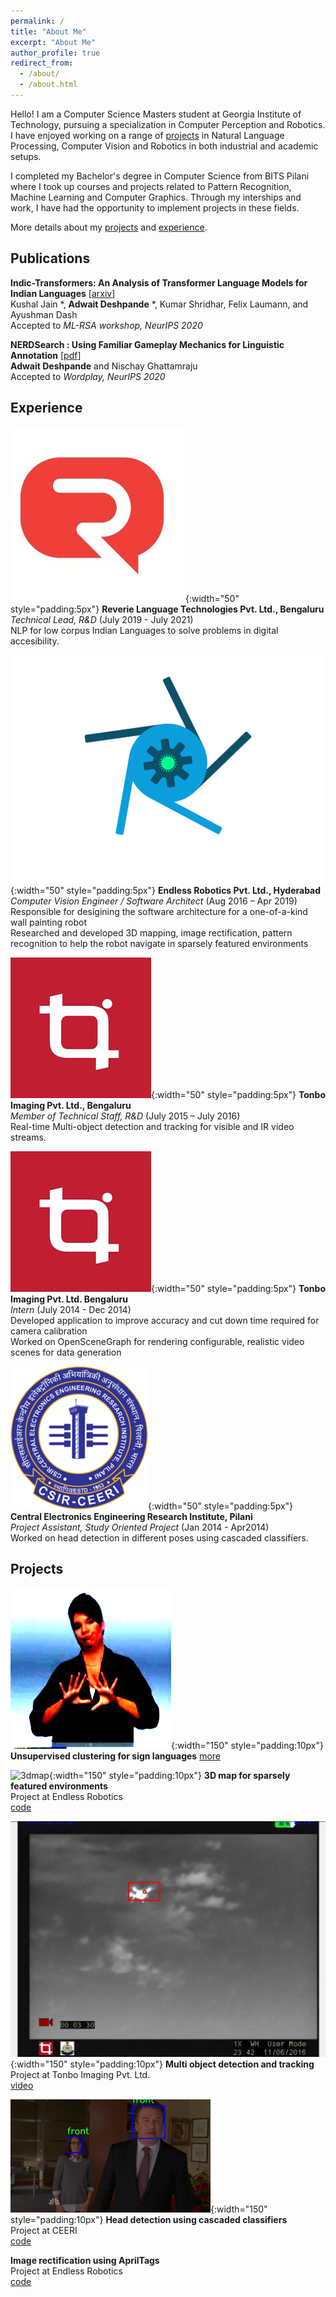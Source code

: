 ```yaml
---
permalink: /
title: "About Me"
excerpt: "About Me"
author_profile: true
redirect_from:
  - /about/
  - /about.html
---
```


Hello!
I am a Computer Science Masters student at Georgia Institute of Technology, pursuing a specialization in Computer Perception and Robotics. I have enjoyed working on a range of [projects](#projects) in Natural Language Processing, Computer Vision and Robotics in both industrial and academic setups.

I completed my Bachelor's degree in Computer Science from BITS Pilani where I took up courses and projects related to Pattern Recognition, Machine Learning and Computer Graphics. Through my interships and work, I have had the opportunity to implement projects in these fields. 

More details about my [projects](#projects) and [experience](#experience).

## Publications
__Indic-Transformers: An Analysis of Transformer Language Models for Indian Languages__ [[arxiv](https://arxiv.org/abs/2011.02323)]\
Kushal Jain \*, **Adwait Deshpande** \*, Kumar Shridhar, Felix Laumann, and Ayushman Dash\
Accepted to *ML-RSA workshop, NeurIPS 2020*

__NERDSearch : Using Familiar Gameplay Mechanics for Linguistic Annotation__ [[pdf](https://wordplay-workshop.github.io/wordplay2020/pdfs/15.pdf)]\
**Adwait Deshpande** and Nischay Ghattamraju\
Accepted to *Wordplay, NeurIPS 2020*

## Experience

![revlogo](../assets/img/revico.jpeg){:width="50" style="padding:5px"} **Reverie Language Technologies Pvt. Ltd., Bengaluru**  
*Technical Lead, R&D* (July 2019 - July 2021)  
NLP for low corpus Indian Languages to solve problems in digital accesibility.  

![erlogo](../assets/img/er_logo.png){:width="50" style="padding:5px"} **Endless Robotics Pvt. Ltd., Hyderabad**   
*Computer Vision Engineer / Software Architect* (Aug 2016 – Apr 2019)   
Responsible for desigining the software architecture for a one-of-a-kind wall painting robot   
Researched and developed 3D mapping, image rectification, pattern recognition to help the robot navigate
in sparsely featured environments

![tonbologo](../assets/img/tonbo.png){:width="50" style="padding:5px"} **Tonbo Imaging Pvt. Ltd., Bengaluru**   
*Member of Technical Staff, R&D* (July 2015 – July 2016)  
Real-time Multi-object detection and tracking for visible and IR video streams.

![tonbologo](../assets/img/tonbo.png){:width="50" style="padding:5px"} **Tonbo Imaging Pvt. Ltd. Bengaluru**  
*Intern* (July 2014 - Dec 2014)   
Developed application to improve accuracy and cut down time required for camera calibration  
Worked on OpenSceneGraph for rendering configurable, realistic video scenes for data generation  

![ceerilogo](../assets/img/ceeri.png){:width="50" style="padding:5px"} **Central Electronics Engineering Research Institute, Pilani**  
*Project Assistant, Study Oriented Project* (Jan 2014 - Apr2014)  
Worked on head detection in different poses using cascaded classifiers.

## Projects
![sign cluster](../assets/img/cluster.gif){:width="150" style="padding:10px"}
**Unsupervised clustering for sign languages** [more](https://github.com/aoxolotl/slr)  

![3dmap](../assets/img/map.gif){:width="150" style="padding:10px"} **3D map for sparsely featured environments**  
Project at Endless Robotics    
[code](https://github.com/aoxolotl/slam)  
  
![VIP-ST](../assets/img/tonbo1.png){:width="150" style="padding:10px"}
**Multi object detection and tracking**  
Project at Tonbo Imaging Pvt. Ltd.  
[video](https://www.youtube.com/watch?list=PLSstQfZmdaXExyIMN6VM_w0KRleB8weVS&v=Ih7xU9-zGDE)
  
![haar-gif](../assets/img/haar.gif){:width="150" style="padding:10px"}
**Head detection using cascaded classifiers**  
Project at CEERI   
[code](https://github.com/aoxolotl/head-detector)  

**Image rectification using AprilTags**  
Project at Endless Robotics  
[code](https://github.com/aoxolotl/apriltag_warp)

